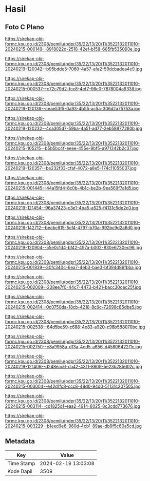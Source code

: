 # Hasil

## Foto C Plano

https://sirekap-obj-formc.kpu.go.id/2308/pemilu/pdpr/35/22/13/20/11/3522132011010-20240215-000149--8918022d-2518-42ef-b158-685fb535090e.jpg

https://sirekap-obj-formc.kpu.go.id/2308/pemilu/pdpr/35/22/13/20/11/3522132011010-20240219-120042--b95bdde5-7060-4a57-afa2-59dcbadea4e9.jpg

https://sirekap-obj-formc.kpu.go.id/2308/pemilu/pdpr/35/22/13/20/11/3522132011010-20240215-000537--c72c79d2-fcc8-4ef7-98c0-7878004a9338.jpg

https://sirekap-obj-formc.kpu.go.id/2308/pemilu/pdpr/35/22/13/20/11/3522132011010-20240219-120136--ceae53f5-0a93-4b55-ac5a-306d2a75753a.jpg

https://sirekap-obj-formc.kpu.go.id/2308/pemilu/pdpr/35/22/13/20/11/3522132011010-20240219-120232--4ca305d7-59ba-4a51-ad77-2eb58877280b.jpg

https://sirekap-obj-formc.kpu.go.id/2308/pemilu/pdpr/35/22/13/20/11/3522132011010-20240215-105215--b5b5bc4f-eeee-455e-9bf5-a971342b2c37.jpg

https://sirekap-obj-formc.kpu.go.id/2308/pemilu/pdpr/35/22/13/20/11/3522132011010-20240219-120357--be232f33-cfaf-4072-a8e5-174c11055037.jpg

https://sirekap-obj-formc.kpu.go.id/2308/pemilu/pdpr/35/22/13/20/11/3522132011010-20240215-001445--44a15fd4-8c0b-4b1c-be2b-9ea569f7a1d5.jpg

https://sirekap-obj-formc.kpu.go.id/2308/pemilu/pdpr/35/22/13/20/11/3522132011010-20240219-121454--96a37423-c3e1-4ba5-a525-f4131c5de2c0.jpg

https://sirekap-obj-formc.kpu.go.id/2308/pemilu/pdpr/35/22/13/20/11/3522132011010-20240216-142712--becbc615-5cf4-4797-b70a-992bc9d2a8d0.jpg

https://sirekap-obj-formc.kpu.go.id/2308/pemilu/pdpr/35/22/13/20/11/3522132011010-20240219-120904--55e0c1d4-bf42-497a-b002-830e6730ec96.jpg

https://sirekap-obj-formc.kpu.go.id/2308/pemilu/pdpr/35/22/13/20/11/3522132011010-20240215-001839--30fc340c-6ea7-4eb3-bae3-bf394d89fbba.jpg

https://sirekap-obj-formc.kpu.go.id/2308/pemilu/pdpr/35/22/13/20/11/3522132011010-20240215-002009--238ee7f0-44c7-4473-b421-bacc30cec25f.jpg

https://sirekap-obj-formc.kpu.go.id/2308/pemilu/pdpr/35/22/13/20/11/3522132011010-20240215-002414--0c0750da-18cb-4218-8c6c-72698c85dbe5.jpg

https://sirekap-obj-formc.kpu.go.id/2308/pemilu/pdpr/35/22/13/20/11/3522132011010-20240215-002538--64d5be59-c688-4e83-a920-c98b588070bc.jpg

https://sirekap-obj-formc.kpu.go.id/2308/pemilu/pdpr/35/22/13/20/11/3522132011010-20240215-002750--e8a9958a-df3a-4ed5-a656-d45806422f1c.jpg

https://sirekap-obj-formc.kpu.go.id/2308/pemilu/pdpr/35/22/13/20/11/3522132011010-20240219-121406--d248eac6-cb42-4311-8609-5e23b285602c.jpg

https://sirekap-obj-formc.kpu.go.id/2308/pemilu/pdpr/35/22/13/20/11/3522132011010-20240215-003004--e42d1fc8-ccc8-48d0-94d0-51131c207505.jpg

https://sirekap-obj-formc.kpu.go.id/2308/pemilu/pdpr/35/22/13/20/11/3522132011010-20240215-003114--cd1825d1-eaa2-4914-8025-8c3cdd773676.jpg

https://sirekap-obj-formc.kpu.go.id/2308/pemilu/pdpr/35/22/13/20/11/3522132011010-20240215-003229--b1eed9e6-960d-4cb1-89ae-db9f5c60a5cd.jpg


## Metadata

| Key        | Value               |
| ---------- | ------------------- |
| Time Stamp | 2024-02-19 13:03:08 |
| Kode Dapil | 3509                |



